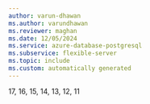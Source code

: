 ```yaml
---
author: varun-dhawan
ms.author: varundhawan
ms.reviewer: maghan
ms.date: 12/05/2024
ms.service: azure-database-postgresql
ms.subservice: flexible-server
ms.topic: include
ms.custom: automatically generated
---
```

17, 16, 15, 14, 13, 12, 11